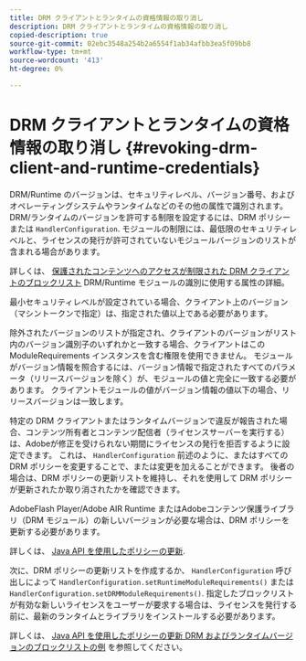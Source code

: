 ```yaml
---
title: DRM クライアントとランタイムの資格情報の取り消し
description: DRM クライアントとランタイムの資格情報の取り消し
copied-description: true
source-git-commit: 02ebc3548a254b2a6554f1ab34afbb3ea5f09bb8
workflow-type: tm+mt
source-wordcount: '413'
ht-degree: 0%

---
```


# DRM クライアントとランタイムの資格情報の取り消し {#revoking-drm-client-and-runtime-credentials}

DRM/Runtime のバージョンは、セキュリティレベル、バージョン番号、およびオペレーティングシステムやランタイムなどのその他の属性で識別されます。 DRM/ランタイムのバージョンを許可する制限を設定するには、DRM ポリシーまたは `HandlerConfiguration`. モジュールの制限には、最低限のセキュリティレベルと、ライセンスの発行が許可されていないモジュールバージョンのリストが含まれる場合があります。

詳しくは、 [保護されたコンテンツへのアクセスが制限された DRM クライアントのブロックリスト](../../protecting-content/introduction/usage-rules/runtime-application-restrictions/blocklist-drm-clients.md) DRM/Runtime モジュールの識別に使用する属性の詳細。

最小セキュリティレベルが設定されている場合、クライアント上のバージョン（マシントークンで指定）は、指定された値以上である必要があります。

除外されたバージョンのリストが指定され、クライアントのバージョンがリスト内のバージョン識別子のいずれかと一致する場合、クライアントはこの ModuleRequirements インスタンスを含む権限を使用できません。 モジュールがバージョン情報を照合するには、バージョン情報で指定されたすべてのパラメータ（リリースバージョンを除く）が、モジュールの値と完全に一致する必要があります。 クライアントモジュールの値がバージョン情報の値以下の場合、リリースバージョンは一致します。

特定の DRM クライアントまたはランタイムバージョンで違反が報告された場合、コンテンツ所有者とコンテンツ配信者（ライセンスサーバーを実行する）は、Adobeが修正を受けられない期間にライセンスの発行を拒否するように設定できます。 これは、 `HandlerConfiguration` 前述のように、またはすべての DRM ポリシーを変更することで、または変更を加えることができます。 後者の場合は、DRM ポリシーの更新リストを維持し、それを使用して DRM ポリシーが更新されたか取り消されたかを確認できます。

AdobeFlash Player/Adobe AIR Runtime またはAdobeコンテンツ保護ライブラリ（DRM モジュール）の新しいバージョンが必要な場合は、DRM ポリシーを更新する必要があります。

詳しくは、 [Java API を使用したポリシーの更新](../../protecting-content/working-policies-overview/updating-policy-using-java-api.md).

次に、DRM ポリシーの更新リストを作成するか、 `HandlerConfiguration` 呼び出しによって `HandlerConfiguration.setRuntimeModuleRequirements()` または `HandlerConfiguration.setDRMModuleRequirements()`. 指定したブロックリストが有効な新しいライセンスをユーザーが要求する場合は、ライセンスを発行する前に、最新のランタイムとライブラリをインストールする必要があります。

詳しくは、 [Java API を使用したポリシーの更新 DRM およびランタイムバージョンのブロックリストの例](../../protecting-content/working-policies-overview/updating-policy-using-java-api.md) を参照してください。
